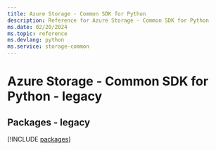 ```yaml
---
title: Azure Storage - Common SDK for Python
description: Reference for Azure Storage - Common SDK for Python
ms.date: 02/20/2024
ms.topic: reference
ms.devlang: python
ms.service: storage-common
---
```

# Azure Storage - Common SDK for Python - legacy
## Packages - legacy
[!INCLUDE [packages](storage---common-index.md)]